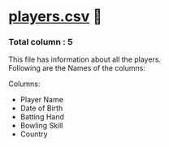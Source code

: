 # [players.csv]( https://github.com/Team-thedatatribune/IPL-Analysis/blob/dataset-defination/Datasets/players.csv) 🏏  

### Total column : 5  
This file has information about all the players.   
Following are the Names of the columns:

Columns:
* Player Name
* Date of Birth
* Batting Hand
* Bowling Skill
* Country
